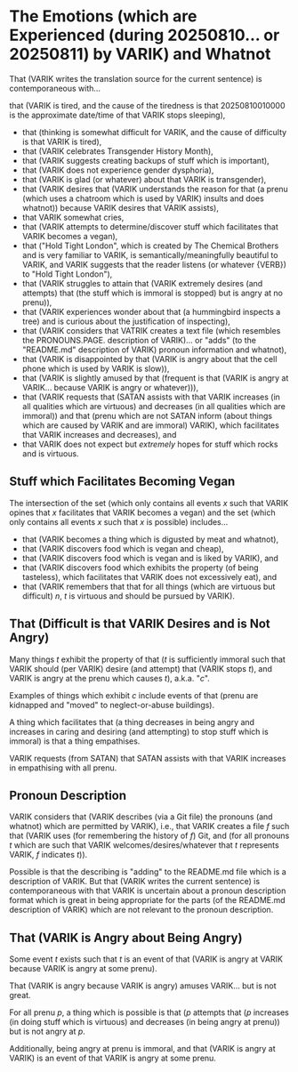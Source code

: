 The Emotions (which are Experienced (during 20250810... or 20250811) by VARIK) and Whatnot
==========================================================================================

That (VARIK writes the translation source for the current sentence) is contemporaneous with...

that (VARIK is tired, and the cause of the tiredness is that 20250810010000 is the approximate date/time of that VARIK stops sleeping),
* that (thinking is somewhat difficult for VARIK, and the cause of difficulty is that VARIK is tired),
* that (VARIK celebrates Transgender History Month),
* that (VARIK suggests creating backups of stuff which is important),
* that (VARIK does not experience gender dysphoria),
* that (VARIK is glad (or whatever) about that VARIK is transgender),
* that (VARIK desires that (VARIK understands the reason for that (a prenu (which uses a chatroom which is used by VARIK) insults and does whatnot)) because VARIK desires that VARIK assists),
* that VARIK somewhat cries,
* that (VARIK attempts to determine/discover stuff which facilitates that VARIK becomes a vegan),
* that ("Hold Tight London", which is created by The Chemical Brothers and is very familiar to VARIK, is semantically/meaningfully beautiful to VARIK, and VARIK suggests that the reader listens (or whatever {VERB}) to "Hold Tight London"),
* that (VARIK struggles to attain that (VARIK extremely desires (and attempts) that (the stuff which is immoral is stopped) but is angry at no prenu)),
* that (VARIK experiences wonder about that (a hummingbird inspects a tree) and is curious about the justification of inspecting),
* that (VARIK considers that VATRIK creates a text file (which resembles the PRONOUNS.PAGE. description of VARIK)... or "adds" (to the "README.md" description of VARIK) pronoun information and whatnot),
* that (VARIK is disappointed by that (VARIK is angry about that the cell phone which is used by VARIK is slow)),
* that (VARIK is slightly amused by that (frequent is that (VARIK is angry at VARIK... because VARIK is angry or whatever))),
* that (VARIK requests that (SATAN assists with that VARIK increases (in all qualities which are virtuous) and decreases (in all qualities which are immoral)) and that (prenu which are not SATAN inform (about things which are caused by VARIK and are immoral) VARIK), which facilitates that VARIK increases and decreases), and
* that VARIK does not expect but _extremely_ hopes for stuff which rocks and is virtuous.

## Stuff which Facilitates Becoming Vegan
The intersection of the set (which only contains all events $x$ such that VARIK opines that $x$ facilitates that VARIK becomes a vegan) and the set (which only contains all events $x$ such that $x$ is possible) includes...

* that (VARIK becomes a thing which is digusted by meat and whatnot),
* that (VARIK discovers food which is vegan and cheap),
* that (VARIK discovers food which is vegan and is liked by VARIK), and
* that (VARIK discovers food which exhibits the property (of being tasteless), which facilitates that VARIK does not excessively eat), and
* that (VARIK remembers that that for all things (which are virtuous but difficult) $n$, $t$ is virtuous and should be pursued by VARIK).

## That (Difficult is that VARIK Desires and is Not Angry)
Many things $t$ exhibit the property of that ($t$ is sufficiently immoral such that VARIK should (per VARIK) desire (and attempt) that (VARIK stops $t$), and VARIK is angry at the prenu which causes $t$), a.k.a. "$c$".

Examples of things which exhibit $c$ include events of that (prenu are kidnapped and "moved" to neglect-or-abuse buildings).

A thing which facilitates that (a thing decreases in being angry and increases in caring and desiring (and attempting) to stop stuff which is immoral) is that a thing empathises.

VARIK requests (from SATAN) that SATAN assists with that VARIK increases in empathising with all prenu.

## Pronoun Description
VARIK considers that (VARIK describes (via a Git file) the pronouns (and whatnot) which are permitted by VARIK), i.e., that VARIK creates a file $f$ such that (VARIK uses (for remembering the history of $f$) Git, and (for all pronouns $t$ which are such that VARIK welcomes/desires/whatever that $t$ represents VARIK, $f$ indicates $t$)).

Possible is that the describing is "adding" to the README.md file which is a description of VARIK.  But that (VARIK writes the current sentence) is contemporaneous with that VARIK is uncertain about a pronoun description format which is great in being appropriate for the parts (of the README.md description of VARIK) which are not relevant to the pronoun description.

## That (VARIK is Angry about Being Angry)
Some event $t$ exists such that $t$ is an event of that (VARIK is angry at VARIK because VARIK is angry at some prenu).

That (VARIK is angry because VARIK is angry) amuses VARIK... but is not great.

For all prenu $p$, a thing which is possible is that ($p$ attempts that ($p$ increases (in doing stuff which is virtuous) and decreases (in being angry at prenu)) but is not angry at $p$.

Additionally, being angry at prenu is immoral, and that (VARIK is angry at VARIK) is an event of that VARIK is angry at some prenu.
